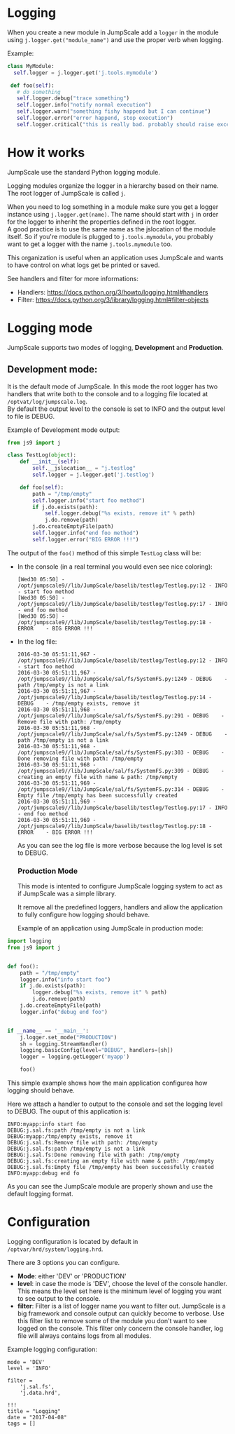 # Logging

When you create a new module in JumpScale add a `logger` in the module using `j.logger.get("module_name")` and use the proper verb when logging.

Example:

```python
class MyModule:
  self.logger = j.logger.get('j.tools.mymodule')

 def foo(self):
   # do something
   self.logger.debug("trace something")
   self.logger.info("notify normal execution")
   self.logger.warn("something fishy happend but I can continue")
   self.logger.error("error happend, stop execution")
   self.logger.critical("this is really bad. probably should raise exception")
```

# How it works

JumpScale use the standard Python logging module.

Logging modules organize the logger in a hierarchy based on their name. The root logger of JumpScale is called `j`.

When you need to log something in a module make sure you get a logger instance using `j.logger.get(name)`. The name should start with `j` in order for the logger to inheriht the properties defined in the root logger.<br>
A good practice is to use the same name as the jslocation of the module itself. So if you're module is plugged to `j.tools.mymodule`, you probably want to get a logger with the name `j.tools.mymodule` too.

This organization is useful when an application uses JumpScale and wants to have control on what logs get be printed or saved.

See handlers and filter for more informations:

- Handlers: <https://docs.python.org/3/howto/logging.html#handlers>
- Filter: <https://docs.python.org/3/library/logging.html#filter-objects>

# Logging mode

JumpScale supports two modes of logging, **Development** and **Production**.

## Development mode:

It is the default mode of JumpScale. In this mode the root logger has two handlers that write both to the console and to a logging file located at `/optvat/log/jumpscale.log`.<br>
By default the output level to the console is set to INFO and the output level to file is DEBUG.

Example of Development mode output:

```python
from js9 import j

class TestLog(object):
    def __init__(self):
        self.__jslocation__ = "j.testlog"
        self.logger = j.logger.get('j.testlog')

    def foo(self):
        path = "/tmp/empty"
        self.logger.info("start foo method")
        if j.do.exists(path):
            self.logger.debug("%s exists, remove it" % path)
            j.do.remove(path)
        j.do.createEmptyFile(path)
        self.logger.info("end foo method")
        self.logger.error("BIG ERROR !!!")
```

The output of the `foo()` method of this simple `TestLog` class will be:

- In the console (in a real terminal you would even see nice coloring):

  ```
  [Wed30 05:50] - /opt/jumpscale9//lib/JumpScale/baselib/testlog/Testlog.py:12 - INFO     - start foo method
  [Wed30 05:50] - /opt/jumpscale9//lib/JumpScale/baselib/testlog/Testlog.py:17 - INFO     - end foo method
  [Wed30 05:50] - /opt/jumpscale9//lib/JumpScale/baselib/testlog/Testlog.py:18 - ERROR    - BIG ERROR !!!
  ```

- In the log file:

  ```
  2016-03-30 05:51:11,967 - /opt/jumpscale9//lib/JumpScale/baselib/testlog/Testlog.py:12 - INFO     - start foo method
  2016-03-30 05:51:11,967 - /opt/jumpscale9//lib/JumpScale/sal/fs/SystemFS.py:1249 - DEBUG    - path /tmp/empty is not a link
  2016-03-30 05:51:11,967 - /opt/jumpscale9//lib/JumpScale/baselib/testlog/Testlog.py:14 - DEBUG    - /tmp/empty exists, remove it
  2016-03-30 05:51:11,968 - /opt/jumpscale9//lib/JumpScale/sal/fs/SystemFS.py:291 - DEBUG    - Remove file with path: /tmp/empty
  2016-03-30 05:51:11,968 - /opt/jumpscale9//lib/JumpScale/sal/fs/SystemFS.py:1249 - DEBUG    - path /tmp/empty is not a link
  2016-03-30 05:51:11,968 - /opt/jumpscale9//lib/JumpScale/sal/fs/SystemFS.py:303 - DEBUG    - Done removing file with path: /tmp/empty
  2016-03-30 05:51:11,968 - /opt/jumpscale9//lib/JumpScale/sal/fs/SystemFS.py:309 - DEBUG    - creating an empty file with name & path: /tmp/empty
  2016-03-30 05:51:11,969 - /opt/jumpscale9//lib/JumpScale/sal/fs/SystemFS.py:314 - DEBUG    - Empty file /tmp/empty has been successfully created
  2016-03-30 05:51:11,969 - /opt/jumpscale9//lib/JumpScale/baselib/testlog/Testlog.py:17 - INFO     - end foo method
  2016-03-30 05:51:11,969 - /opt/jumpscale9//lib/JumpScale/baselib/testlog/Testlog.py:18 - ERROR    - BIG ERROR !!!
  ```

  As you can see the log file is more verbose because the log level is set to DEBUG.

  ### Production Mode

  This mode is intented to configure JumpScale logging system to act as if JumpScale was a simple library.

  It remove all the predefined loggers, handlers and allow the application to fully configure how logging should behave.

  Example of an application using JumpScale in production mode:

```python
import logging
from js9 import j


def foo():
    path = "/tmp/empty"
    logger.info("info start foo")
    if j.do.exists(path):
        logger.debug("%s exists, remove it" % path)
        j.do.remove(path)
    j.do.createEmptyFile(path)
    logger.info("debug end foo")


if __name__ == '__main__':
    j.logger.set_mode("PRODUCTION")
    sh = logging.StreamHandler()
    logging.basicConfig(level="DEBUG", handlers=[sh])
    logger = logging.getLogger('myapp')

    foo()
```

This simple example shows how the main application configurea how logging should behave.

Here we attach a handler to output to the console and set the logging level to DEBUG. The ouput of this application is:

```
INFO:myapp:info start foo
DEBUG:j.sal.fs:path /tmp/empty is not a link
DEBUG:myapp:/tmp/empty exists, remove it
DEBUG:j.sal.fs:Remove file with path: /tmp/empty
DEBUG:j.sal.fs:path /tmp/empty is not a link
DEBUG:j.sal.fs:Done removing file with path: /tmp/empty
DEBUG:j.sal.fs:creating an empty file with name & path: /tmp/empty
DEBUG:j.sal.fs:Empty file /tmp/empty has been successfully created
INFO:myapp:debug end fo
```

As you can see the JumpScale module are properly shown and use the default logging format.

# Configuration

Logging configuration is located by default in `/optvar/hrd/system/logging.hrd`.

There are 3 options you can configure.

- **Mode**: either 'DEV' or 'PRODUCTION'
- **level**: in case the mode is 'DEV', choose the level of the console handler. This means the level set here is the minimum level of logging you want to see output to the console.
- **filter**: Filter is a list of logger name you want to filter out. JumpScale is a big framework and console output can quickly become to verbose. Use this filter list to remove some of the module you don't want to see logged on the console. This filter only concern the console handler, log file will always contains logs from all modules.

Example logging configuration:

```
mode = 'DEV'
level = 'INFO'

filter = 
    'j.sal.fs',
    'j.data.hrd',
```

```
!!!
title = "Logging"
date = "2017-04-08"
tags = []
```
